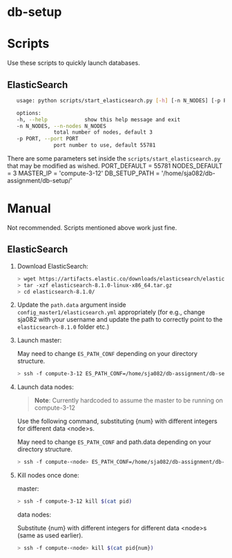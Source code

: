 # db-setup

# Scripts
Use these scripts to quickly launch databases.

## ElasticSearch

```bash
   usage: python scripts/start_elasticsearch.py [-h] [-n N_NODES] [-p PORT]

   options:
   -h, --help            show this help message and exit
   -n N_NODES, --n-nodes N_NODES
               total number of nodes, default 3
   -p PORT, --port PORT  
               port number to use, default 55781
```
There are some parameters set inside the `scripts/start_elasticsearch.py` that may be modified as wished.
PORT_DEFAULT = 55781
NODES_DEFAULT = 3
MASTER_IP = 'compute-3-12'
DB_SETUP_PATH = '/home/sja082/db-assignment/db-setup/'


# Manual
Not recommended. Scripts mentioned above work just fine.

## ElasticSearch

1. Download ElasticSearch:

   ```bash
   > wget https://artifacts.elastic.co/downloads/elasticsearch/elasticsearch-8.1.0-linux-x86_64.tar.gz
   > tar -xzf elasticsearch-8.1.0-linux-x86_64.tar.gz
   > cd elasticsearch-8.1.0/
   ```

2. Update the `path.data` argument inside `config_master1/elasticsearch.yml` appropriately (for e.g., change sja082 with your username and update the path to correctly point to the `elasticsearch-8.1.0` folder etc.)

3. Launch master:

   May need to change `ES_PATH_CONF` depending on your directory structure.

   ```bash
   > ssh -f compute-3-12 ES_PATH_CONF=/home/sja082/db-assignment/db-setup/elastic_config_master1 $(pwd)/bin/elasticsearch -d -p pid
   ```

4. Launch data nodes:

   > **Note**: Currently hardcoded to assume the master to be running on compute-3-12

   Use the following command, substituting {num} with different integers for different data \<node>s.

   May need to change `ES_PATH_CONF` and path.data depending on your directory structure.

   ```bash
   > ssh -f compute-<node> ES_PATH_CONF=/home/sja082/db-assignment/db-setup/elastic_config_data1 $(pwd)/bin/elasticsearch -d -p pid{num} -Enode.name=data-{num} -Epath.data="/home/sja082/db-assignment/db-setup/elasticsearch-8.1.0/data_data{num}"
   ```


4. Kill nodes once done:

   master:

   ```bash
   > ssh -f compute-3-12 kill $(cat pid)
   ```

   data nodes: 

   Substitute {num} with different integers for different data \<node>s (same as used earlier). 

   ```bash
   > ssh -f compute-<node> kill $(cat pid{num})
   ```

   